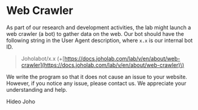 # Web Crawler

As part of our research and development activities, the lab might launch a web crawler \(a bot\) to gather data on the web. Our bot should have the following string in the User Agent description, where `x.x` is our internal bot ID.

> Joholabot/x.x \(+[https://docs.joholab.com/lab/v/en/about/web-crawler](https://docs.joholab.com/lab/v/en/about/web-crawler)\)

We write the program so that it does not cause an issue to your website. However, if you notice any issue, please contact us. We appreciate your understanding and help.

Hideo Joho



